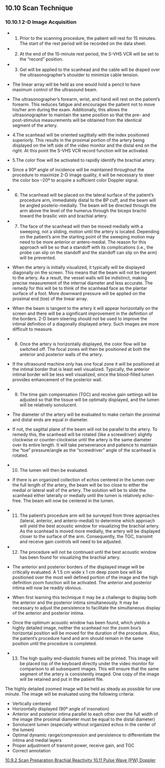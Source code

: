 ## 10.10 Scan Technique

### 10.10.1 2-D Image Acquisition

* 1. Prior to the scanning procedure, the patient will rest for 15 minutes. The start of the rest period will be recorded on the data sheet.
* 2. At the end of the 15-minute rest period, the S-VHS VCR will be set to the “record” position.
* 3. Gel will be applied to the scanhead and the cable will be draped over the ultrasonographer’s shoulder to minimize cable tension.

 * The linear array will be held as one would hold a pencil to have maximum control of the ultrasound beam.
 * The ultrasonographer’s forearm, wrist, and hand will rest on the patient’s forearm. This reduces fatigue and encourages the patient not to move his/her arm during the exam. Additionally, this allows the ultrasonographer to maintain the same position so that the pre- and post-stimulus measurements will be obtained from the identical segment of the artery.

* 4.The scanhead will be oriented sagittally with the index positioned superiorly. This results in the proximal portion of the artery being displayed on the left side of the video monitor and the distal end on the right. At this point the S-VHS VCR record function will be activated.
* 5.The color flow will be activated to rapidly identify the brachial artery.

 * Since a 90º angle of incidence will be maintained throughout the procedure to maximize 2-D image quality, it will be necessary to steer the color box –20º to acquire a sufficient color Doppler signal.

* 6. The scanhead will be placed on the lateral surface of the patient’s procedure arm, immediately distal to the BP cuff, and the beam will be angled posterio-medially. The beam will be directed through the arm above the level of the humerus through the biceps brachii toward the brasilic vein and brachial artery.
* 7. The face of the scanhead will then be moved medially with a sweeping, not a sliding, motion until the artery is located. Depending on the patient’s arm the starting point of the sweeping motion may need to be more anterior or antero-medial. The reason for this approach will be so that a standoff with its complications (i.e., the probe can slip on the standoff and the standoff can slip on the arm) will be prevented.

 * When the artery is initially visualized, it typically will be displayed diagonally on the screen. This means that the beam will not be tangent to the artery. As a result, the vessel walls will be indistinct, making precise measurement of the internal diameter and less accurate. The remedy for this will be to think of the scanhead face as the plantar surface of a foot. More downward pressure will be applied on the proximal end (toe) of the linear array.
 * When the beam is tangent to the artery it will appear horizontally on the screen and there will be a significant improvement in the definition of the borders. 2-D beam steering should not be used to improve the intimal definition of a diagonally displayed artery. Such images are more difficult to measure.

* 8. Once the artery is horizontally displayed, the color flow will be switched off. The focal zones will then be positioned at both the anterior and posterior walls of the artery.

 * If the ultrasound machine only has one focal zone it will be positioned at the intimal border that is least well visualized. Typically, the anterior intimal border will be less well visualized, since the blood-filled lumen provides enhancement of the posterior wall.

* 9. The time gain compensation (TGC) and receive gain settings will be adjusted so that the tissue will be optimally displayed, and the lumen will be relatively sonolucent.

 * The diameter of the artery will be evaluated to make certain the proximal and distal ends are equal in diameter.
 * If not, the sagittal plane of the beam will not be parallel to the artery. To remedy this, the scanhead will be rotated (like a screwdriver) slightly clockwise or counter-clockwise until the artery is the same diameter over its entire length. It will take perseverance and patience to maintain the “toe” pressure/angle as the “screwdriver” angle of the scanhead is rotated.

* 10. The lumen will then be evaluated.

 * If there is an organized collection of echos centered in the lumen over the full length of the artery, the beam will be too close to either the medial or lateral wall of the artery. The solution will be to slide the scanhead either laterally or medially until the lumen is relatively echo-free. The beam will now be centered in the lumen.

* 11. The patient’s procedure arm will be surveyed from three approaches (lateral, anterior, and anterio-medial) to determine which approach will yield the best acoustic window for visualizing the brachial artery. As the scanhead is moved more medially, the artery will be displayed closer to the surface of the arm. Consequently, the TGC, transmit and receive gain controls will need to be adjusted.
* 12. The procedure will not be continued until the best acoustic window has been found for visualizing the brachial artery.

 * The anterior and posterior borders of the displayed image will be critically evaluated. A 1.5 cm wide x 1 cm deep zoom box will be positioned over the most well defined portion of the image and the high definition zoom function will be activated. The anterior and posterior intima will now be readily obvious.
 * When first learning this technique it may be a challenge to display both the anterior and the posterior intima simultaneously. It may be necessary to adjust the persistence to facilitate the simultaneous display of the anterior and posterior intima.
 * Once the optimum acoustic window has been found, which yields a highly detailed image, neither the scanhead nor the zoom box’s horizontal position will be moved for the duration of the procedure. Also, the patient’s procedure hand and arm should remain in the same position until the procedure is completed.

* 13. The high quality end-diastolic frames will be printed. This image will be placed top of the keyboard directly under the video monitor for comparison to all subsequent images. This will ensure that the same segment of the artery is consistently imaged. One copy of the image will be retained and put in the patient file.

The highly detailed zoomed image will be held as steady as possible for one minute. The image will be evaluated using the following criteria:

* Vertically centered
* Horizontally displayed (90º angle of insonation)
* Anterior and posterior intima parallel to each other over the full width of the image (the proximal diameter must be equal to the distal diameter)
* Sonolucent lumen (especially without organized echos in the center of the lumen)
* Optimal dynamic range/compression and persistence to differentiate the intima and medial layers
* Proper adjustment of transmit power, receive gain, and TGC
* Correct annotation


<div class="center">
<div class="btn-group">
  <a href=":pages_path:/manuals/brachial-reactivity/10-09-02-scan-preparation.md" class="btn btn-default">
    <span class="glyphicon glyphicon-chevron-left"></span>
    10.9.2 Scan Preparation
  </a>

  <a href=":pages_path:/manuals/brachial-reactivity" class="btn btn-default">
    <span class="glyphicon glyphicon-chevron-up"></span>
    Brachial Reactivity
  </a>

  <a href=":pages_path:/manuals/brachial-reactivity/10-10-01-2d-image-acquisition.md" class="btn btn-success">
    10.11 Pulse Wave (PW) Doppler
    <span class="glyphicon glyphicon-chevron-right"></span>
  </a>
</div>
</div>
